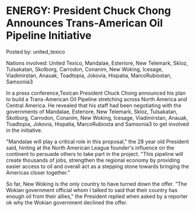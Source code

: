 # ENERGY: President Chuck Chong Announces Trans-American Oil Pipeline Initiative

Posted by: united_texico

Nations involved: United Texico, Mandalae, Esteriore, New Telemark, Skloz, Tulsakatan, Skolborg, Carrodon, Conanim, New Woking, Icesage, Viadimirstan, Anauak, Toadtopia, Jokovia, Hispatia, MarcoRubiostan, Samsonia3

In a press conference,Texican President Chuck Chong announced his plan to build a Trans-American Oil Pipeline stretching across North America and Central America. He revealed that his staff had been negotiating with the governments of Mandalae, Esteriore, New Telemark, Skloz, Tulsakatan, Skolborg, Carrodon, Conanim, New Woking, Icesage, Viadimirstan, Anauak, Toadtopia, Jokovia, Hispatia, MarcoRubiosta and Samsonia3 to get involved in the initiative.

"Mandalae will play a critical role in this proposal," the 28 year old President said, hinting at the North American League founder's influence on the continent to persuade others to take part in the project.  "This pipeline will create thousands of jobs, strengthen the regional economy by providing easier access to oil and overall act as a stepping stone towards bringing the Americas closer together."

So far, New Woking is the only country to have turned down the offer. "The Wokian government official whom I talked to said that their country has enough oil from their allies," the President replied when asked by a reporter ok why the Wokian government declined the offer.

